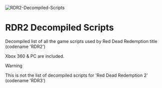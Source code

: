 ![RDR2-Decompiled-Scripts](https://github.com/user-attachments/assets/4716c950-9c20-4772-85c9-0d8c535c5be2)

# RDR2 Decompiled Scripts
Decompiled list of all the game scripts used by Red Dead Redemption title (codename 'RDR2')

Xbox 360 & PC are included.

> [!WARNING]
> This is not the list of decompiled scripts for 'Red Dead Redemption 2' (codename 'RDR3')
